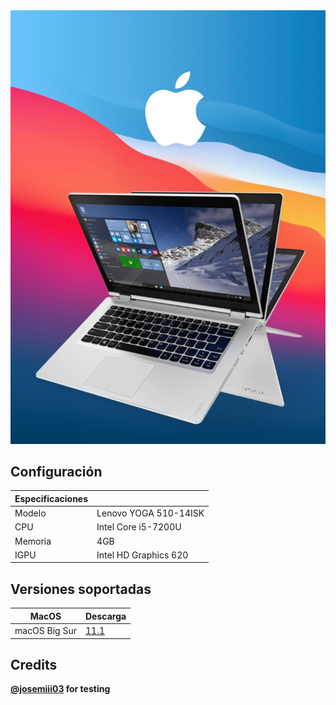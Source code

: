  <img src="lenovo.jpg">

## Configuración

| Especificaciones    |                                            |
| ------------------- | -------------------------------------------|
| Modelo              | Lenovo YOGA 510-14ISK                        |
| CPU                 | Intel Core i5-7200U                        |
| Memoria             | 4GB                                        |
| IGPU                | Intel HD Graphics 620                     |

## Versiones soportadas

| MacOS               | Descarga                                   |  
| ------------------- | -------------------------------------------
| macOS Big Sur       |  <a href="https://github.com/daviiid99/Lenovo-YOGA-510-14ISK/releases/tag/11.1">11.1</a>|

## Credits

<b><a href="https://github.com/josemiii03">@josemiii03</a> for testing</b>

